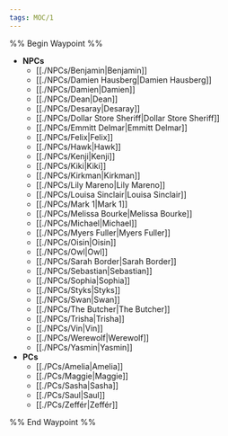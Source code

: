 ```yaml
---
tags: MOC/1
---
```

%% Begin Waypoint %%
- **NPCs**
	- [[./NPCs/Benjamin|Benjamin]]
	- [[./NPCs/Damien Hausberg|Damien Hausberg]]
	- [[./NPCs/Damien|Damien]]
	- [[./NPCs/Dean|Dean]]
	- [[./NPCs/Desaray|Desaray]]
	- [[./NPCs/Dollar Store Sheriff|Dollar Store Sheriff]]
	- [[./NPCs/Emmitt Delmar|Emmitt Delmar]]
	- [[./NPCs/Felix|Felix]]
	- [[./NPCs/Hawk|Hawk]]
	- [[./NPCs/Kenji|Kenji]]
	- [[./NPCs/Kiki|Kiki]]
	- [[./NPCs/Kirkman|Kirkman]]
	- [[./NPCs/Lily Mareno|Lily Mareno]]
	- [[./NPCs/Louisa Sinclair|Louisa Sinclair]]
	- [[./NPCs/Mark 1|Mark 1]]
	- [[./NPCs/Melissa Bourke|Melissa Bourke]]
	- [[./NPCs/Michael|Michael]]
	- [[./NPCs/Myers Fuller|Myers Fuller]]
	- [[./NPCs/Oisin|Oisin]]
	- [[./NPCs/Owl|Owl]]
	- [[./NPCs/Sarah Border|Sarah Border]]
	- [[./NPCs/Sebastian|Sebastian]]
	- [[./NPCs/Sophia|Sophia]]
	- [[./NPCs/Styks|Styks]]
	- [[./NPCs/Swan|Swan]]
	- [[./NPCs/The Butcher|The Butcher]]
	- [[./NPCs/Trisha|Trisha]]
	- [[./NPCs/Vin|Vin]]
	- [[./NPCs/Werewolf|Werewolf]]
	- [[./NPCs/Yasmin|Yasmin]]
- **PCs**
	- [[./PCs/Amelia|Amelia]]
	- [[./PCs/Maggie|Maggie]]
	- [[./PCs/Sasha|Sasha]]
	- [[./PCs/Saul|Saul]]
	- [[./PCs/Zeffér|Zeffér]]

%% End Waypoint %%

